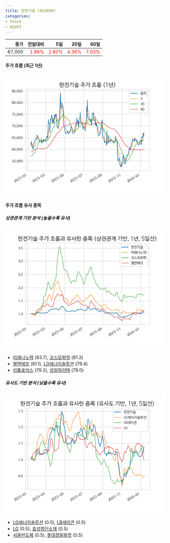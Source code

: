 ```yaml
---
title: 한전기술 (052690)
categories:
- Stock
- KOSPI
---
```


|종가|전일대비|5일|20일|60일|
|---:|-------:|--:|---:|---:|
|67,000|<span style="color: red">1.98%</span>|<span style="color: red">2.60%</span>|<span style="color: red">4.36%</span>|<span style="color: red">7.03%</span>|

<!-- more -->


#### 주가 흐름 (최근 1년)
![052690](/assets/images/stock/052690.png)


#### 주가 흐름 유사 종목


##### 상관관계 기반 분석 (높을수록 유사)
![052690](/assets/images/stock/052690_corr.png)
- [미래나노텍](/095500/) (83.7), [코스모화학](/005420/) (81.2)
- [엘앤에프](/066970/) (81.1), [LG에너지솔루션](/373220/) (79.4)
- [리튬포어스](/073570/) (79.2), [성일하이텍](/365340/) (79.0)


##### 유사도 기반 분석 (낮을수록 유사)	
![052690](/assets/images/stock/052690_sim.png)
- [LG에너지솔루션](/373220/) (0.5), [LB세미콘](/061970/) (0.5)
- [LG](/003550/) (0.5), [효성첨단소재](/298050/) (0.5)
- [서울반도체](/046890/) (0.5), [롯데정밀화학](/004000/) (0.5)